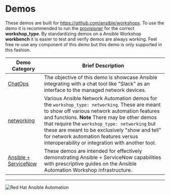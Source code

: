 # Demos

These demos are built for https://github.com/ansible/workshops.  To use the demo it is recommended to run the [provisioner](../provisioner/README.md) for the correct **workshop_type**.  By standardizing demos on a Ansible Workshop **workbench** it is easier to test and verify demos are always working.  Feel free re-use any component of this demo but this demo is only supported in this fashion.

| Demo Category   | Brief Description  |
|---|---|
| [ChatOps](chatops)  | The objective of this demo is showcase Ansible integrating with a chat tool like "Slack" as an interface to the managed network devices. |
| [networking](networking)   | Various Ansible Network Automation demos for the `workshop_type: networking`.  These are meant to show off various network automation features and functions.  **Note** There may be other demos that require the `workshop_type: networking` but these are meant to be exclusively "show and tell" for network automation features versus interoperability or integration with another tool. |
| [Ansible + ServiceNow](servicenow)   | These demos are intended for effectively demonstrating Ansible + ServiceNow capabilities with prescriptive guides on the Ansible Automation Workshop infrastructure. |

---
![Red Hat Ansible Automation](../images/rh-ansible-automation.png)
